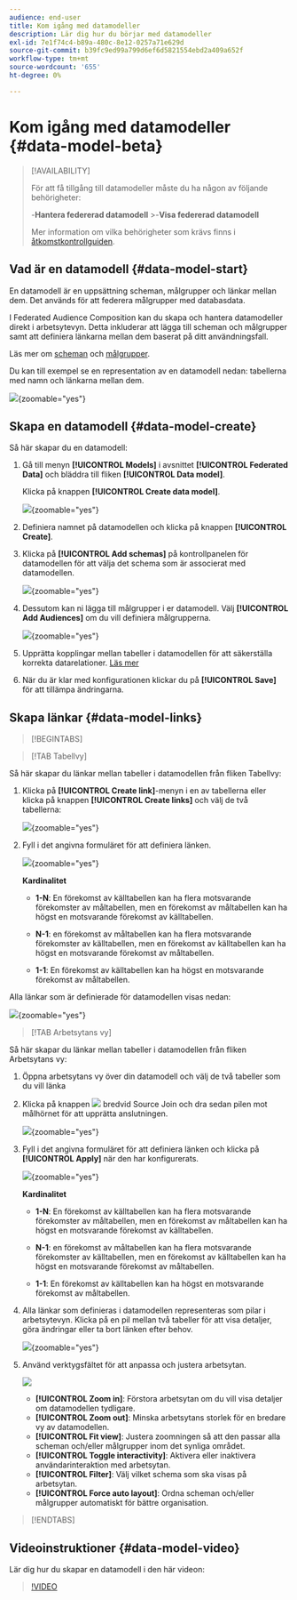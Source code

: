 ```yaml
---
audience: end-user
title: Kom igång med datamodeller
description: Lär dig hur du börjar med datamodeller
exl-id: 7e1f74c4-b89a-480c-8e12-0257a71e629d
source-git-commit: b39fc9ed99a799d6ef6d5821554ebd2a409a652f
workflow-type: tm+mt
source-wordcount: '655'
ht-degree: 0%

---
```



# Kom igång med datamodeller {#data-model-beta}

>[!AVAILABILITY]
>
>För att få tillgång till datamodeller måste du ha någon av följande behörigheter:
>
>-**Hantera federerad datamodell**
>&#x200B;>-**Visa federerad datamodell**
>
>Mer information om vilka behörigheter som krävs finns i [åtkomstkontrollguiden](/help/governance-privacy-security/access-control.md).

## Vad är en datamodell {#data-model-start}

En datamodell är en uppsättning scheman, målgrupper och länkar mellan dem. Det används för att federera målgrupper med databasdata.

I Federated Audience Composition kan du skapa och hantera datamodeller direkt i arbetsytevyn. Detta inkluderar att lägga till scheman och målgrupper samt att definiera länkarna mellan dem baserat på ditt användningsfall.

Läs mer om [scheman](../customer/schemas.md#schema-start) och [målgrupper](../start/audiences.md).

Du kan till exempel se en representation av en datamodell nedan: tabellerna med namn och länkarna mellan dem.

![](assets/datamodel.png){zoomable="yes"}

## Skapa en datamodell {#data-model-create}

Så här skapar du en datamodell:

1. Gå till menyn **[!UICONTROL Models]** i avsnittet **[!UICONTROL Federated Data]** och bläddra till fliken **[!UICONTROL Data model]**.

   Klicka på knappen **[!UICONTROL Create data model]**.

   ![](assets/datamodel_create.png){zoomable="yes"}

1. Definiera namnet på datamodellen och klicka på knappen **[!UICONTROL Create]**.

1. Klicka på **[!UICONTROL Add schemas]** på kontrollpanelen för datamodellen för att välja det schema som är associerat med datamodellen.

   ![](assets/datamodel_schemas.png){zoomable="yes"}

1. Dessutom kan ni lägga till målgrupper i er datamodell. Välj **[!UICONTROL Add Audiences]** om du vill definiera målgrupperna.

   ![](assets/datamodel-audiences.png){zoomable="yes"}

1. Upprätta kopplingar mellan tabeller i datamodellen för att säkerställa korrekta datarelationer. [Läs mer](#data-model-links)

1. När du är klar med konfigurationen klickar du på **[!UICONTROL Save]** för att tillämpa ändringarna.

## Skapa länkar {#data-model-links}

>[!BEGINTABS]

>[!TAB Tabellvy]

Så här skapar du länkar mellan tabeller i datamodellen från fliken Tabellvy:

1. Klicka på **[!UICONTROL Create link]**-menyn i en av tabellerna eller klicka på knappen **[!UICONTROL Create links]** och välj de två tabellerna:

   ![](assets/datamodel_createlinks.png){zoomable="yes"}

1. Fyll i det angivna formuläret för att definiera länken.

   ![](assets/datamodel_link.png){zoomable="yes"}

   **Kardinalitet**

   * **1-N**: En förekomst av källtabellen kan ha flera motsvarande förekomster av måltabellen, men en förekomst av måltabellen kan ha högst en motsvarande förekomst av källtabellen.

   * **N-1**: en förekomst av måltabellen kan ha flera motsvarande förekomster av källtabellen, men en förekomst av källtabellen kan ha högst en motsvarande förekomst av måltabellen.

   * **1-1**: En förekomst av källtabellen kan ha högst en motsvarande förekomst av måltabellen.

Alla länkar som är definierade för datamodellen visas nedan:

![](assets/datamodel_alllinks.png){zoomable="yes"}

>[!TAB Arbetsytans vy]

Så här skapar du länkar mellan tabeller i datamodellen från fliken Arbetsytans vy:

1. Öppna arbetsytans vy över din datamodell och välj de två tabeller som du vill länka

1. Klicka på knappen ![](assets/do-not-localize/Smock_AddCircle_18_N.svg) bredvid Source Join och dra sedan pilen mot målhörnet för att upprätta anslutningen.

   ![](assets/datamodel.gif){zoomable="yes"}

1. Fyll i det angivna formuläret för att definiera länken och klicka på **[!UICONTROL Apply]** när den har konfigurerats.

   ![](assets/datamodel-canvas-1.png){zoomable="yes"}

   **Kardinalitet**

   * **1-N**: En förekomst av källtabellen kan ha flera motsvarande förekomster av måltabellen, men en förekomst av måltabellen kan ha högst en motsvarande förekomst av källtabellen.

   * **N-1**: en förekomst av måltabellen kan ha flera motsvarande förekomster av källtabellen, men en förekomst av källtabellen kan ha högst en motsvarande förekomst av måltabellen.

   * **1-1**: En förekomst av källtabellen kan ha högst en motsvarande förekomst av måltabellen.

1. Alla länkar som definieras i datamodellen representeras som pilar i arbetsytevyn. Klicka på en pil mellan två tabeller för att visa detaljer, göra ändringar eller ta bort länken efter behov.

   ![](assets/datamodel-canvas-2.png){zoomable="yes"}

1. Använd verktygsfältet för att anpassa och justera arbetsytan.

   ![](assets/datamodel-canvas-3.png)

   * **[!UICONTROL Zoom in]**: Förstora arbetsytan om du vill visa detaljer om datamodellen tydligare.
   * **[!UICONTROL Zoom out]**: Minska arbetsytans storlek för en bredare vy av datamodellen.
   * **[!UICONTROL Fit view]**: Justera zoomningen så att den passar alla scheman och/eller målgrupper inom det synliga området.
   * **[!UICONTROL Toggle interactivity]**: Aktivera eller inaktivera användarinteraktion med arbetsytan.
   * **[!UICONTROL Filter]**: Välj vilket schema som ska visas på arbetsytan.
   * **[!UICONTROL Force auto layout]**: Ordna scheman och/eller målgrupper automatiskt för bättre organisation.

>[!ENDTABS]

## Videoinstruktioner {#data-model-video}

Lär dig hur du skapar en datamodell i den här videon:

>[!VIDEO](https://video.tv.adobe.com/v/3432020)
